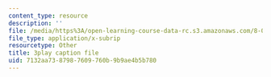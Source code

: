 ```yaml
---
content_type: resource
description: ''
file: /media/https%3A/open-learning-course-data-rc.s3.amazonaws.com/8-01sc-classical-mechanics-fall-2016/7132aa7387987609760b9b9ae4b5b780_FlHKTvUjD6g.srt
file_type: application/x-subrip
resourcetype: Other
title: 3play caption file
uid: 7132aa73-8798-7609-760b-9b9ae4b5b780
---
```

